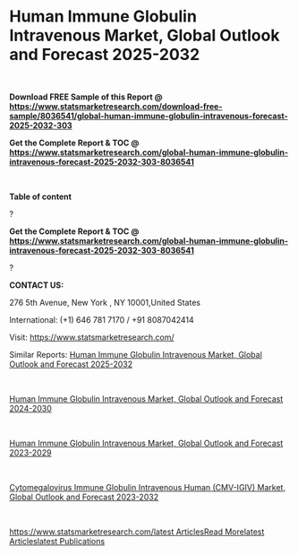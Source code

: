 <h1>Human Immune Globulin Intravenous Market, Global Outlook and Forecast 2025-2032</h1><br/><p><strong>Download FREE Sample of this Report @ <a href="https://www.statsmarketresearch.com/download-free-sample/8036541/global-human-immune-globulin-intravenous-forecast-2025-2032-303">https://www.statsmarketresearch.com/download-free-sample/8036541/global-human-immune-globulin-intravenous-forecast-2025-2032-303</a></strong></p>
 
 
 
 <div><b>Get the Complete Report & TOC @ <a href="https://www.statsmarketresearch.com/global-human-immune-globulin-intravenous-forecast-2025-2032-303-8036541">https://www.statsmarketresearch.com/global-human-immune-globulin-intravenous-forecast-2025-2032-303-8036541</a></b></div>
 
 
 
 <p><br />
 
 <b>Table of content</b></p>
 
 
 
 <p>? </p>
 
 
 
 <div><b>Get the Complete Report & TOC @ <a href="https://www.statsmarketresearch.com/global-human-immune-globulin-intravenous-forecast-2025-2032-303-8036541">https://www.statsmarketresearch.com/global-human-immune-globulin-intravenous-forecast-2025-2032-303-8036541</a></b></div>
 
 
 
 <p>? </p>
 
 
 
 <p><b>CONTACT US:</b><br />
 
 276 5th Avenue, New York , NY 10001,United States<br />
 
 International: (+1) 646 781 7170 / +91 8087042414<br />
 
 Visit: <a href="https://www.statsmarketresearch.com/">https://www.statsmarketresearch.com/</a><br />
 
 Similar Reports: <a href="https://www.statsmarketresearch.com/global-human-immune-globulin-intravenous-forecast-2025-2032-303-8036541">Human Immune Globulin Intravenous Market, Global Outlook and Forecast 2025-2032</a><br />
 
 <br />
 
 <a href="https://www.statsmarketresearch.com/global-human-immune-globulin-intravenous-forecast-2025-2032-303-8036541">Human Immune Globulin Intravenous Market, Global Outlook and Forecast 2024-2030</a><br />
 
 <br />
 
 <a href="https://www.statsmarketresearch.com/global-human-immune-globulin-intravenous-forecast-2025-2032-303-8036541">Human Immune Globulin Intravenous Market, Global Outlook and Forecast 2023-2029</a><br />
 
 <br />
 
 <a href="https://www.statsmarketresearch.com/global-human-immune-globulin-intravenous-forecast-2025-2032-303-8036541">Cytomegalovirus Immune Globulin Intravenous Human (CMV-IGIV) Market, Global Outlook and Forecast 2023-2032</a><br />
 
 <br />
 
 <a href="https://gyeongbokgung.com">https://www.statsmarketresearch.com/</a><a href="https://hallyeomaritime.com">latest Articles</a><a href="https://jingwansa.com">Read More</a><a href="https://nguoiviet.jp/">latest Articles</a><a href="https://www.intelmarketresearch.com/">latest Publications</a></p>